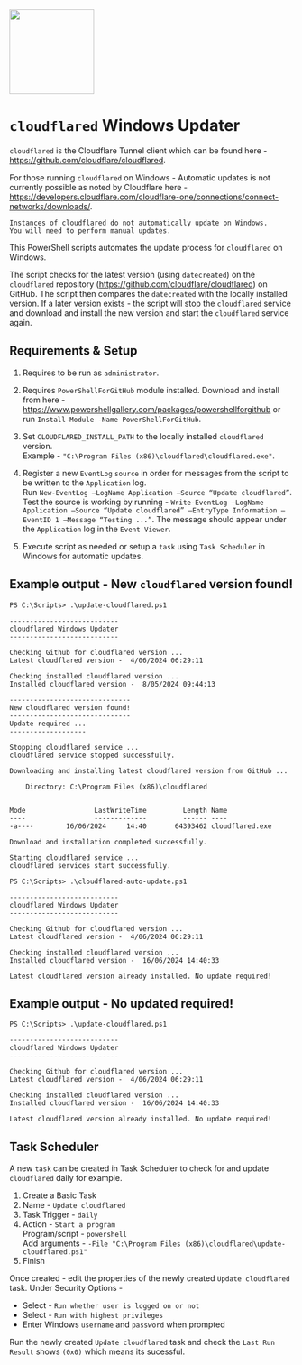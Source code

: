 <img src="https://www.cloudflare.com/img/logo-cloudflare.svg" width="150">  

# `cloudflared` Windows Updater

`cloudflared` is the Cloudflare Tunnel client which can be found here - https://github.com/cloudflare/cloudflared.

For those running `cloudflared` on Windows - Automatic updates is not currently possible as noted by Cloudflare here - https://developers.cloudflare.com/cloudflare-one/connections/connect-networks/downloads/.

```
Instances of cloudflared do not automatically update on Windows. 
You will need to perform manual updates.
```

This PowerShell scripts automates the update process for `cloudflared` on Windows. 

The script checks for the latest version (using `datecreated`) on the `cloudflared` repository (https://github.com/cloudflare/cloudflared) on GitHub. The script then compares the `datecreated` with the locally installed version. If a later version exists - the script will stop the `cloudflared` service and download and install the new version and start the `cloudflared` service again.

## Requirements & Setup
1. Requires to be run as `administrator`.

2. Requires `PowerShellForGitHub` module installed. Download and install from here - https://www.powershellgallery.com/packages/powershellforgithub or run `Install-Module -Name PowerShellForGitHub`.

3. Set `CLOUDFLARED_INSTALL_PATH` to the locally installed `cloudflared` version.  
Example - `"C:\Program Files (x86)\cloudflared\cloudflared.exe"`.

4. Register a new `EventLog` `source` in order for messages from the script to be written to the `Application` log.  
Run `New-EventLog –LogName Application –Source “Update cloudflared”`.    
Test the source is working by running - `Write-EventLog –LogName Application –Source “Update cloudflared” –EntryType Information –EventID 1 –Message “Testing ...”`. The message should appear under the `Application` log in the `Event Viewer`.

5. Execute script as needed or setup a `task` using `Task Scheduler` in Windows for automatic updates.

## Example output - New `cloudflared` version found!

```
PS C:\Scripts> .\update-cloudflared.ps1

---------------------------
cloudflared Windows Updater
---------------------------

Checking Github for cloudflared version ...
Latest cloudflared version -  4/06/2024 06:29:11

Checking installed cloudflared version ...
Installed cloudflared version -  8/05/2024 09:44:13

------------------------------
New cloudflared version found!
------------------------------
Update required ...
-------------------

Stopping cloudflared service ...
cloudflared service stopped successfully.

Downloading and installing latest cloudflared version from GitHub ...

    Directory: C:\Program Files (x86)\cloudflared


Mode                 LastWriteTime         Length Name
----                 -------------         ------ ----
-a----        16/06/2024     14:40       64393462 cloudflared.exe

Download and installation completed successfully.

Starting cloudflared service ...
cloudflared services start successfully.

PS C:\Scripts> .\cloudflared-auto-update.ps1

---------------------------
cloudflared Windows Updater
---------------------------

Checking Github for cloudflared version ...
Latest cloudflared version -  4/06/2024 06:29:11

Checking installed cloudflared version ...
Installed cloudflared version -  16/06/2024 14:40:33

Latest cloudflared version already installed. No update required!
```

## Example output - No updated required! 

```
PS C:\Scripts> .\update-cloudflared.ps1

---------------------------
cloudflared Windows Updater
---------------------------

Checking Github for cloudflared version ...
Latest cloudflared version -  4/06/2024 06:29:11

Checking installed cloudflared version ...
Installed cloudflared version -  16/06/2024 14:40:33

Latest cloudflared version already installed. No update required!
```

## Task Scheduler

A new `task` can be created in Task Scheduler to check for and update `cloudflared` daily for example.

1. Create a Basic Task
2. Name - `Update cloudflared`
3. Task Trigger - `daily`
4. Action - `Start a program`  
Program/script - `powershell`  
Add arguments - `-File "C:\Program Files (x86)\cloudflared\update-cloudflared.ps1"`
5. Finish

Once created - edit the properties of the newly created `Update cloudflared` task. Under Security Options - 
- Select - `Run whether user is logged on or not`
- Select - `Run with highest privileges`
- Enter Windows `username` and `password` when prompted

Run the newly created `Update cloudflared` task and check the `Last Run Result` shows `(0x0)` which means its sucessful.